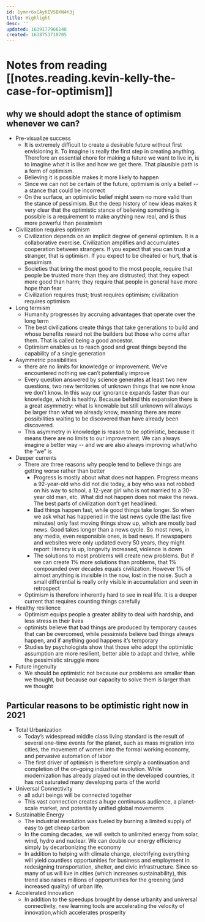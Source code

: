 ```yaml
---
id: 1ymnr6xCAyKIVSBXN4K3j
title: Highlight
desc: ''
updated: 1639177966148
created: 1638753710705
---
```

# Notes from reading [[notes.reading.kevin-kelly-the-case-for-optimism]]

## why we should adopt the stance of optimism whenever we can?

- Pre-visualize success
    - It is extremely difficult to create a desirable future without first envisioning it. To imagine is really the first step in creating anything. Therefore an essential chore for making a future we want to live in, is to imagine what it is like and how we get there. That plausible path is a form of optimism.
    - Believing it is possible makes it more likely to happen
    - Since we can not be certain of the future, optimism is only a belief -- a stance that could be incorrect
    - On the surface, an optimistic belief might seem no more valid than the stance of pessimism. But the deep history of new ideas makes it very clear that the optimistic stance of believing something is possible is a requirement to make anything new real, and is thus more powerful than pessimism
- Civilization requires optimism
    - Civilization depends on an implicit degree of general optimism. It is a collaborative exercise. Civilization amplifies and accumulates cooperation between strangers. If you expect that you can trust a stranger, that is optimism. If you expect to be cheated or hurt, that is pessimism
    - Societies that bring the most good to the most people, require that people be trusted more than they are distrusted; that they expect more good than harm; they require that people in general have more hope than fear
    - Civilization requires trust; trust requires optimism; civilization requires optimism
- Long termism
    - Humanity progresses by accruing advantages that operate over the long term
    - The best civilizations create things that take generations to build and whose benefits reward not the builders but those who come after them. That is called being a good ancestor.
    - Optimism enables us to reach good and great things beyond the capability of a single generation
- Asymmetric possibilities
    - there are no limits for knowledge or improvement. We’ve encountered nothing we can’t potentially improve
    - Every question answered by science generates at least two new questions, two new territories of unknown things that we now know we don’t know. In this way our ignorance expands faster than our knowledge, which is healthy. Because behind this expansion there is a great asymmetry: what is knowable but still unknown will always be larger than what we already know, meaning there are more possibilities waiting to be discovered than have already been discovered.
    - This asymmetry in knowledge is reason to be optimistic, because it means there are no limits to our improvement. We can always imagine a better way -- and we are also always improving what/who the “we” is
- Deeper currents
    - There are three reasons why people tend to believe things are getting worse rather than better
        - Progress is mostly about what does not happen. Progress means a 92-year-old who did not die today, a boy who was not robbed on his way to school, a 12-year girl who is not married to a 30-year old man, etc. What did not happen does not make the news. The best parts of civilization don’t get headlined.
        - Bad things happen fast, while good things take longer. So when we ask what has happened in the last news cycle (the last five minutes) only fast moving things show up, which are mostly bad news. Good takes longer than a news cycle. So most news, in any media, even responsible ones, is bad news. If newspapers and websites were only updated every 50 years, they might report: literacy is up, longevity increased, violence is down
        - The solutions to most problems will create new problems. But if we can create 1% more solutions than problems, that 1% compounded over decades equals civilization. However 1% of almost anything is invisible in the now, lost in the noise. Such a small differential is really only visible in accumulation and seen in retrospect
    - Optimism is therefore inherently hard to see in real life. It is a deeper current that requires counting things carefully
- Healthy resilience
    - Optimism equips people a greater ability to deal with hardship, and less stress in their lives
    - optimists believe that bad things are produced by temporary causes that can be overcomed, while pessimists believe bad things always happen, and if anything good happens it’s temporary
    - Studies by psychologists show that those who adopt the optimistic assumption are more resilient, better able to adapt and thrive, while the pessimistic struggle more
- Future ingenuity
    - We should be optimistic not because our problems are smaller than we thought, but because our capacity to solve them is larger than we thought

## Particular reasons to be optimistic right now in 2021

- Total Urbanization
    - Today’s widespread middle class living standard is the result of several one-time events for the planet, such as mass migration into cities, the movement of women into the formal working economy, and pervasive automation of labor
    - The first driver of optimism is therefore simply a continuation and completion of the on-going industrial revolution. While modernization has already played out in the developed countries, it has not saturated many developing parts of the world
- Universal Connectivity
    - all adult beings will be connected together
    - This vast connection creates a huge continuous audience, a planet-scale market, and potentially unified global movements
- Sustainable Energy
    - The industrial revolution was fueled by burning a limited supply of easy to get cheap carbon
    - In the coming decades, we will switch to unlimited energy from solar, wind, hydro and nuclear. We can double our energy efficiency simply by decarbonizing the economy
    - In addition to helping with climate change, electrifying everything will yield countless opportunities for business and employment in redesigning transportation, shelter, and civic infrastructure. Since so many of us will live in cities (which increases sustainability), this trend also raises millions of opportunities for the greening (and increased quality) of urban life.
- Accelerated Innovation
    - In addition to the speedups brought by dense urbanity and universal connectivity, new learning tools are accelerating the velocity of innovation,which accelerates prosperity
